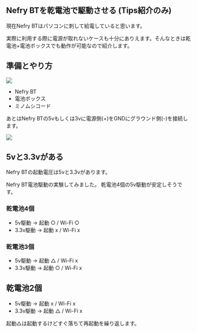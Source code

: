 
## Nefry BTを乾電池で駆動させる (Tips紹介のみ)

現在Nefry BTはパソコンに刺して給電していると思います。

実際に利用する際に電源が取れないケースも十分にありえます。そんなときは乾電池+電池ボックスでも動作が可能なので紹介します。

## 準備とやり方

![](https://i.gyazo.com/7272d7647cbf7a2ccecd084c764fa06b.jpg)

* Nefry BT
* 電池ボックス
* ミノムシコード

あとはNefry BTの5vもしくは3vに電源側(+)をGNDにグラウンド側(-)を接続します。

![](https://i.gyazo.com/7d1082bad59f5dcf80b3f60abb89858b.jpg)

## 5vと3.3vがある

Nefry BTの起動電圧は5vと3.3vがあります。

Nefry BT電池駆動の実験してみました。 
乾電池4個の5v駆動が安定しそうです。

### 乾電池4個
- 5v駆動 -> 起動 ○ / Wi-Fi ○
- 3.3v駆動 -> 起動 x / Wi-Fi x

### 乾電池3個
- 5v駆動 -> 起動 △ / Wi-Fi x
- 3.3v駆動 -> 起動 ○ / Wi-Fi x

## 乾電池2個
- 5v駆動 -> 起動 x / Wi-Fi x 
- 3.3v駆動 -> 起動 △ / Wi-Fi x

起動△は起動するけどすぐ落ちて再起動を繰り返します。